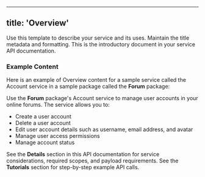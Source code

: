 ---
 title: 'Overview'
 ---
 
Use this template to describe your service and its uses. Maintain the title metadata and formatting. This is the introductory document in your service API documentation. 

### Example Content
Here is an example of Overview content for a sample service called the Account service in a sample package called the **Forum** package: 
 
Use the **Forum** package's Account service to manage user accounts in your online forums. The service allows you to: 

* Create a user account
* Delete a user account
* Edit user account details such as username, email address, and avatar
* Manage user access permissions
* Manage account status

See the **Details** section in this API documentation for service considerations, required scopes, and payload requirements. See the **Tutorials** section for step-by-step example API calls. 

